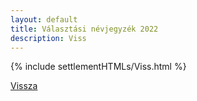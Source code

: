 ```yaml
---
layout: default
title: Választási névjegyzék 2022
description: Viss
---
```


{% include settlementHTMLs/Viss.html %}

[Vissza](./)
